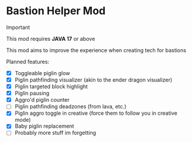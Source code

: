 # Bastion Helper Mod

> [!IMPORTANT]
> This mod requires **JAVA 17** or above

This mod aims to improve the experience when creating tech for bastions

Planned features:

- [x] Toggleable piglin glow
- [x] Piglin pathfinding visualizer (akin to the ender dragon visualizer)
- [x] Piglin targeted block highlight
- [x] Piglin pausing
- [x] Aggro'd piglin counter
- [ ] Piglin pathfinding deadzones (from lava, etc.)
- [x] Piglin aggro toggle in creative (force them to follow you in creative mode)
- [x] Baby piglin replacement 
- [ ] Probably more stuff im forgetting
